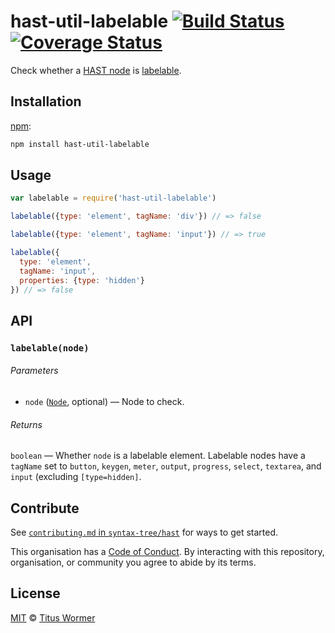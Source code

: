 # hast-util-labelable [![Build Status][build-badge]][build-page] [![Coverage Status][coverage-badge]][coverage-page]

Check whether a [HAST node][hast] is [labelable][spec].

## Installation

[npm][]:

```bash
npm install hast-util-labelable
```

## Usage

```javascript
var labelable = require('hast-util-labelable')

labelable({type: 'element', tagName: 'div'}) // => false

labelable({type: 'element', tagName: 'input'}) // => true

labelable({
  type: 'element',
  tagName: 'input',
  properties: {type: 'hidden'}
}) // => false
```

## API

### `labelable(node)`

###### Parameters

*   `node` ([`Node`][node], optional) — Node to check.

###### Returns

`boolean` — Whether `node` is a labelable element.
Labelable nodes have a `tagName` set to `button`, `keygen`,
`meter`, `output`, `progress`, `select`, `textarea`, and `input`
(excluding `[type=hidden]`.

## Contribute

See [`contributing.md` in `syntax-tree/hast`][contributing] for ways to get
started.

This organisation has a [Code of Conduct][coc].  By interacting with this
repository, organisation, or community you agree to abide by its terms.

## License

[MIT][license] © [Titus Wormer][author]

<!-- Definition -->

[build-badge]: https://img.shields.io/travis/syntax-tree/hast-util-labelable.svg

[build-page]: https://travis-ci.org/syntax-tree/hast-util-labelable

[coverage-badge]: https://img.shields.io/codecov/c/github/syntax-tree/hast-util-labelable.svg

[coverage-page]: https://codecov.io/github/syntax-tree/hast-util-labelable?branch=master

[npm]: https://docs.npmjs.com/cli/install

[license]: LICENSE

[author]: http://wooorm.com

[hast]: https://github.com/syntax-tree/hast

[spec]: https://html.spec.whatwg.org/#category-label

[node]: https://github.com/syntax-tree/unist#node

[contributing]: https://github.com/syntax-tree/hast/blob/master/contributing.md

[coc]: https://github.com/syntax-tree/hast/blob/master/code-of-conduct.md
